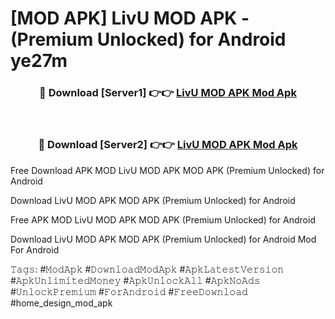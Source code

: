 # [MOD APK] LivU MOD APK - (Premium Unlocked) for Android ye27m



<div align="center">
<h3>🔴 Download [Server1] 👉👉 <a href="https://momento.my/?title=LivU_MOD_APK">LivU MOD APK Mod Apk</a></h3><br>

<h3>🔴 Download [Server2] 👉👉 <a href="https://momento.my/?title=LivU_MOD_APK">LivU MOD APK Mod Apk</a></h3>
</div>



Free Download APK MOD LivU MOD APK MOD APK (Premium Unlocked) for Android

Download LivU MOD APK MOD APK (Premium Unlocked) for Android

Free APK MOD LivU MOD APK MOD APK (Premium Unlocked) for Android

Download LivU MOD APK MOD APK (Premium Unlocked) for Android Mod For Android

𝚃𝚊𝚐𝚜: #𝙼𝚘𝚍𝙰𝚙𝚔 #𝙳𝚘𝚠𝚗𝚕𝚘𝚊𝚍𝙼𝚘𝚍𝙰𝚙𝚔 #𝙰𝚙𝚔𝙻𝚊𝚝𝚎𝚜𝚝𝚅𝚎𝚛𝚜𝚒𝚘𝚗 #𝙰𝚙𝚔𝚄𝚗𝚕𝚒𝚖𝚒𝚝𝚎𝚍𝙼𝚘𝚗𝚎𝚢 #𝙰𝚙𝚔𝚄𝚗𝚕𝚘𝚌𝚔𝙰𝚕𝚕 #𝙰𝚙𝚔𝙽𝚘𝙰𝚍𝚜 #𝚄𝚗𝚕𝚘𝚌𝚔𝙿𝚛𝚎𝚖𝚒𝚞𝚖 #𝙵𝚘𝚛𝙰𝚗𝚍𝚛𝚘𝚒𝚍 #𝙵𝚛𝚎𝚎𝙳𝚘𝚠𝚗𝚕𝚘𝚊𝚍 #home_design_mod_apk
